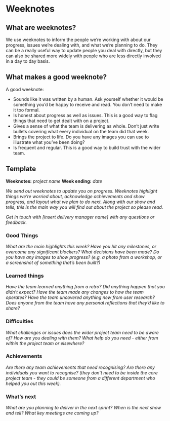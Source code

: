 # Weeknotes

## What are weeknotes?

We use weeknotes to inform the people we’re working with about our progress, issues we’re dealing with, and what we’re planning to do. They can be a really useful way to update people you deal with directly, but they can also be shared  more widely with people who are less directly involved in a day to day basis.

## What makes a good weeknote?
A good weeknote:
- Sounds like it was written by a human. Ask yourself whether it would be something you’d be happy to receive and read. You don’t need to make it too formal.
- Is honest about progress as well as issues. This is a good way to flag things that need to get dealt with on a project.
- Gives a sense of what the team is delivering as whole. Don’t just write bullets covering what every individual on the team did that week.
- Brings the project to life. Do you have any images you can use to illustrate what you’ve been doing?
- Is frequent and regular. This is a good way to build trust with the wider team.

## Template
**Weeknotes:** *project name*
**Week ending:** *date*

*We send out weeknotes to update you on progress. Weeknotes highlight things we’re worried about, acknowledge achievements and show progress, and layout what we plan to do next. Along with our show and tells, this is the main way you will find out about the project so please read.*

*Get in touch with [insert delivery manager name] with any questions or feedback.*

### **Good Things**
*What are the main highlights this week?*
*Have you hit any milestones, or overcome any significant blockers?*
*What decisions have been made?*
*Do you have any images to show progress? (e.g. a photo from a workshop, or a screenshot of something that’s been built?)*

### **Learned things**
*Have the team learned anything from a retro?*
*Did anything happen that you didn’t expect?*
*Have the team made any changes to how the team operates?*
*Have the team  uncovered anything new from user research?*
*Does anyone from the team have any personal reflections that they’d like to share?*

### **Difficulties**
*What challenges or issues does the wider project team need to be aware of?*
*How are you dealing with them?*
*What help do you need - either from within the project team or elsewhere?*

### **Achievements**
*Are there any team achievements that need recognising?*
*Are there any individuals you want to recognise? (they don’t need to be inside the core project team - they could be someone from a different department who helped you out this week).*

### **What’s next**
*What are you planning to deliver in the next sprint?*
*When is the next show and tell?*
*What key meetings are coming up?*
